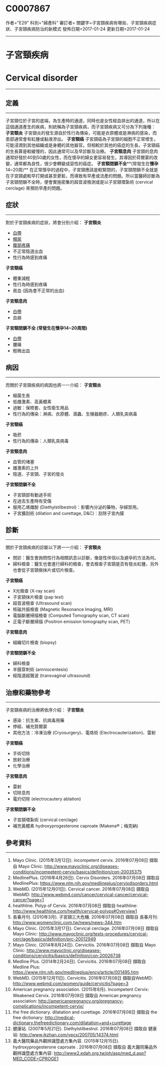 # C0007867
作者="E29"
科別="婦產科"
審訂者=
關鍵字=子宮頸疾病有哪些、子宮頸疾病症狀、子宮頸疾病防治的新模式
發佈日期=2017-01-24
更新日期=2017-01-24

----------
# 子宮頸疾病
# Cervical disorder
----------
## 定義
----------

子宮頸位於子宮的底端，為生產時的通道，同時也是女性經血排出的通道，所以在這個通道產生的疾病，則統稱為子宮頸疾病，而子宮頸疾病又可分為下列幾種：
**子宮頸炎**
子宮頸炎的發生源自於性行為傳染，可能是衣原體或是淋病的感染，而患部通常會有紅腫或黏液滲出。
**子宮頸癌**
子宮頸癌為子宮頸的細胞不正常增生，可能浸潤到其他組織或是身體的其他器官。但相較於其他的癌症的生長，子宮頸癌的生長算是較緩慢的，因此通常可以及早診斷及治療。
**子宮頸息肉**
子宮頸的息肉通常好發於40到50歲的女性，而在懷孕的婦女更容易發生。其導因於荷爾蒙的改變，通常都為良性，很少會轉變成惡性的癌症。
**子宮頸閉鎖不全****(常發生在********懷孕********14~20周)**
在正常懷孕的過程中，子宮頸應該是較緊閉的，子宮頸閉鎖不全就是在子宮頸處較早打開或甚至更鬆，而導致有早產或流產的問題。所以當醫師診斷為子宮頸閉鎖不全時，便會實施密集的超音波檢測或是以子宮頸環紮術 (cervical cerclage) 來預防早產的問題。

## 症狀
----------

對於子宮頸疾病的症狀，將會分別介紹：
**子宮頸炎**

- [白帶](C0023533X)
- [頻尿](C0042023)
- [腹部疼痛](C0000737)
- 不正常陰道出血
- 性行為時感到疼痛

**子宮頸癌**

- 體重減輕
- 性行為時感到疼痛
- 貧血 (因為會不正常的出血)

**子宮頸息肉**

- [白帶](C0023533X)
- 血崩

**子宮頸閉鎖不全 (常發生在懷孕14~20周間)**

- [白帶](C0023533X)
- 腰痛
- 輕微出血
## 病因
----------

而關於子宮頸疾病的病因也將一一介紹：
**子宮頸炎**

- 細菌生長
- 低雌激素、高黃體素
- 過敏：保險套、女性衛生用品
- 性行為的傳染：淋病、衣原體、滴蟲、生殖器皰疹、人類乳突病毒

**子宮頸癌**

- 吸菸
- 性行為的傳染：人類乳突病毒

**子宮頸息肉**

- 血管的堵塞
- 雌激素的上升
- 陰道、子宮頸、子宮的發炎

**子宮頸閉鎖不全**

- 子宮頸部有動過手術
- 在過去生產時有受傷
- 服用乙烯雌酚 (Diethylstilbestrol)：影響內分泌的藥物，孕婦禁用。
- 子宮擴刮術 (dilation and curettage, D&C)：刮除子宮內膜
## 診斷
----------

關於子宮頸疾病的診斷以下將一一介紹：
**子宮頸炎**

- 問診：醫生會詢問性行為相關訊息以診斷，像是性伴侶以及避孕的方法為何。
- 婦科檢查：醫生也會進行婦科的檢查，會去檢查子宮頸是否有發炎紅腫，另外也會從子宮頸做抹片或切片檢查。

**子宮頸癌**

- X光檢查 (X-ray scan)
- 子宮頸抹片檢查 (pap test)
- 超音波檢查 (Ultrasound scan)
- 核磁共振檢查 (Magnetic Resonance Imaging, MRI)
- 電腦斷層掃描檢查 (Computed Tomography scan, CT scan)
- 正電子斷層掃描 (Positron emission tomography scan, PET)

**子宮頸息肉**

- 組織切片檢查 (biopsy)

**子宮頸閉鎖不全**

- 婦科檢查
- 羊膜穿刺術 (amniocentesis)
- 經陰道超聲波 (transvaginal ultrasound)
## 治療和藥物參考
----------

子宮頸疾病的治療將依序介紹：
**子宮頸炎**

- 感染：抗生素、抗病毒用藥
- 停經、補充賀爾蒙
- 其他方法：冷凍治療 (Cryosurgery)、電烙術 (Electrocauterization)、雷射

**子宮頸癌**

- 手術切除
- 放射治療
- 化學治療

**子宮頸息肉**

- 雷射
- 切除息肉
- 電灼切除 (electrocautery ablation)

**子宮頸閉鎖不全**

- 子宮頸環紮術 (cervical cerclage)
- 補充黃體素 hydroxyprogesterone caproate (Makena®；梅克納)
## 參考資料
----------
1. Mayo Clinic. (2015年3月12日). incompetent cervix. 2016年07月08日 擷取自 Mayo Clinic:
  http://www.mayoclinic.org/diseases-conditions/incompetent-cervix/basics/definition/con-20035375
2. MedlinePlus. (2016年4月26日). Cervix Disorders. 2016年07月08日 擷取自 MedlinePlus:
  https://www.nlm.nih.gov/medlineplus/cervixdisorders.html
3. WebMD. (2015年12月01日). Cervical cancer. 2016年07月08日 擷取自 WebMD:
  http://www.webmd.com/cancer/cervical-cancer/cervical-cancer?page=1
4. healthline. Polyp of Cervix. 2016年07月08日 擷取自 healthline:
  http://www.healthline.com/health/cervical-polyps#Overview1
5. 長春月刊. (2010年3月). 子宮頸三大危機. 2016年07月08日 擷取自 長春月刊:
  http://www.womenclinic.com.tw/news/news-344.htm
6. Mayo Clinic. (2015年3月17日). Cervical cerclage. 2016年07月08日 擷取自 Mayo Clinic:
  http://www.mayoclinic.org/tests-procedures/cervical-cerclage/basics/definition/prc-20012949
7. Mayo Clinic. (2014年8月24日). Cervicitis. 2016年07月08日 擷取自 Mayo Clinic:
  http://www.mayoclinic.org/diseases-conditions/cervicitis/basics/definition/con-20026738
8. Medline Plus. (2014年2月24日). Cervicitis. 2016年07月08日 擷取自 Medline Plus:
  https://www.nlm.nih.gov/medlineplus/ency/article/001495.htm
9. WebMD. (2015年12月11日). Cervicitis. 2016年07月08日 擷取自WebMD:
  http://www.webmd.com/women/guide/cervicitis?page=3
10. American pregnancy association. (2015年8月). Incompetent Cervix: Weakened Cervix. 2016年07月08日 擷取自 American pregnancy association:
  http://americanpregnancy.org/pregnancy-complications/incompetent-cervix/
11. the free dictionary. dilatation and curettage. 2016年07月08日 擷取自 the free dictionary:
  http://medical-dictionary.thefreedictionary.com/dilatation+and+curettage
12. 健康站. (2007年5月21日). Diethylstilbestrol. 2016年07月08日 擷取自 健康站:
  http://www.jkzhan.com/ypcx/200705/14374.html
13. 義大醫院藥品外觀辨識暨處方集內容. (2015年12月15日). hydroxyprogesterone caproate . 2016年07月08日 擷取自 義大醫院藥品外觀辨識暨處方集內容:
  http://www2.edah.org.tw/ph/asp/med_d.asp?MED_CODE=CPROGE1


